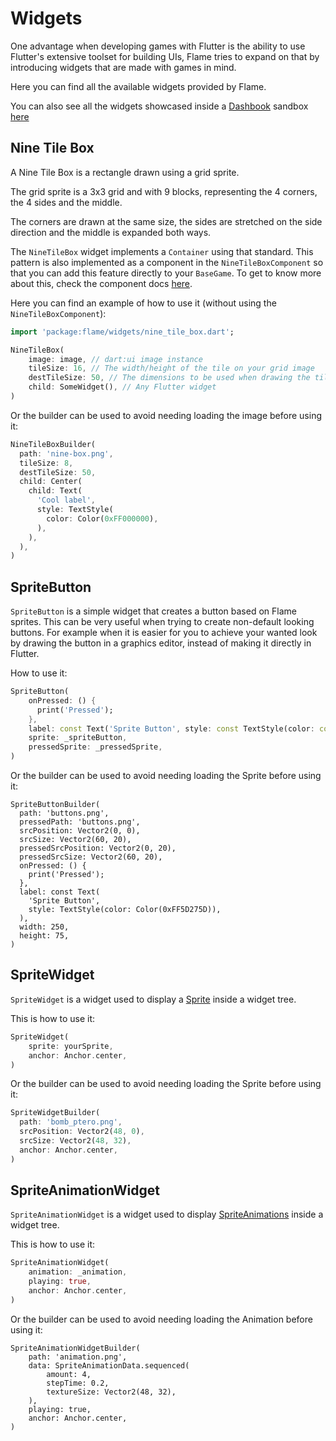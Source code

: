 # Widgets

One advantage when developing games with Flutter is the ability to use Flutter's extensive toolset
for building UIs, Flame tries to expand on that by introducing widgets that are made with games in
mind.

Here you can find all the available widgets provided by Flame.

You can also see all the widgets showcased inside a
[Dashbook](https://github.com/erickzanardo/dashbook) sandbox
[here](https://github.com/flame-engine/flame/tree/main/examples/lib/stories/widgets)

## Nine Tile Box

A Nine Tile Box is a rectangle drawn using a grid sprite.

The grid sprite is a 3x3 grid and with 9 blocks, representing the 4 corners, the 4 sides and the
middle.

The corners are drawn at the same size, the sides are stretched on the side direction and the middle
is expanded both ways.

The `NineTileBox` widget implements a `Container` using that standard. This pattern is also
implemented as a component in the `NineTileBoxComponent` so that you can add this feature directly
to your `BaseGame`. To get to know more about this, check the component docs
[here](components.md#nine-tile-box-component).

Here you can find an example of how to use it (without using the `NineTileBoxComponent`):

```dart
import 'package:flame/widgets/nine_tile_box.dart';

NineTileBox(
    image: image, // dart:ui image instance
    tileSize: 16, // The width/height of the tile on your grid image
    destTileSize: 50, // The dimensions to be used when drawing the tile on the canvas
    child: SomeWidget(), // Any Flutter widget
)
```

Or the builder can be used to avoid needing loading the image before using it:

```dart
NineTileBoxBuilder(
  path: 'nine-box.png',
  tileSize: 8,
  destTileSize: 50,
  child: Center(
    child: Text(
      'Cool label',
      style: TextStyle(
        color: Color(0xFF000000),
      ),
    ),
  ),
)
```

## SpriteButton

`SpriteButton` is a simple widget that creates a button based on Flame sprites. This can be very
useful when trying to create non-default looking buttons. For example when it is easier for you to
achieve your wanted look by drawing the button in a graphics editor, instead of making it directly
in Flutter.

How to use it:

```dart
SpriteButton(
    onPressed: () {
      print('Pressed');
    },
    label: const Text('Sprite Button', style: const TextStyle(color: const Color(0xFF5D275D))),
    sprite: _spriteButton,
    pressedSprite: _pressedSprite,
)
```

Or the builder can be used to avoid needing loading the Sprite before using it:

```
SpriteButtonBuilder(
  path: 'buttons.png',
  pressedPath: 'buttons.png',
  srcPosition: Vector2(0, 0),
  srcSize: Vector2(60, 20),
  pressedSrcPosition: Vector2(0, 20),
  pressedSrcSize: Vector2(60, 20),
  onPressed: () {
    print('Pressed');
  },
  label: const Text(
    'Sprite Button',
    style: TextStyle(color: Color(0xFF5D275D)),
  ),
  width: 250,
  height: 75,
)
```

## SpriteWidget

`SpriteWidget` is a widget used to display a [Sprite](images.md#sprite) inside a widget
tree.

This is how to use it:

```dart
SpriteWidget(
    sprite: yourSprite,
    anchor: Anchor.center,
)
```

Or the builder can be used to avoid needing loading the Sprite before using it:

```dart
SpriteWidgetBuilder(
  path: 'bomb_ptero.png',
  srcPosition: Vector2(48, 0),
  srcSize: Vector2(48, 32),
  anchor: Anchor.center,
)
```

## SpriteAnimationWidget

`SpriteAnimationWidget` is a widget used to display [SpriteAnimations](images.md#animation) inside
a widget tree.

This is how to use it:

```dart
SpriteAnimationWidget(
    animation: _animation,
    playing: true,
    anchor: Anchor.center,
)
```

Or the builder can be used to avoid needing loading the Animation before using it:

```
SpriteAnimationWidgetBuilder(
    path: 'animation.png',
    data: SpriteAnimationData.sequenced(
        amount: 4,
        stepTime: 0.2,
        textureSize: Vector2(48, 32),
    ),
    playing: true,
    anchor: Anchor.center,
)
```
